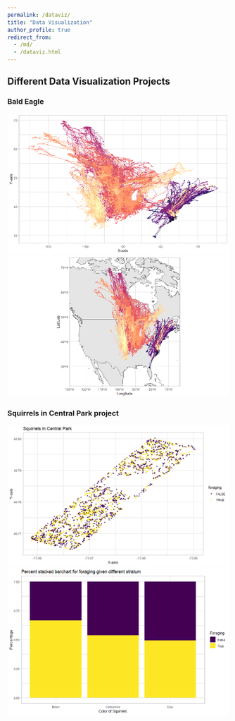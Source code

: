 ```yaml
---
permalink: /dataviz/
title: "Data Visualization"
author_profile: true
redirect_from: 
  - /md/
  - /dataviz.html
---
```


## Different Data Visualization Projects

### Bald Eagle 

<img src='/images/eagleraw.png'>

<img src='/images/mapraw.png'>


### Squirrels in Central Park project

<img src='/images/mapsquirrel.png'>

<img src='/images/percentsquirrel.png'>
